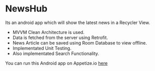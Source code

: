 # NewsHub

Its an android app which will show the latest news in a Recycler View.
- MVVM Clean Architecture is used.
- Data is fetched from the server using Retrofit.
- News Article can be saved using Room Database to view offline.
- Implementated Unit Testing.
- Also implementated Search Functionality.

You can run this Android app on Appetize.io [here](https://appetize.io/app/w40mr593cxv7mdtrk9e8f7he4m?device=nexus5&scale=75&orientation=portrait&osVersion=8.1)
